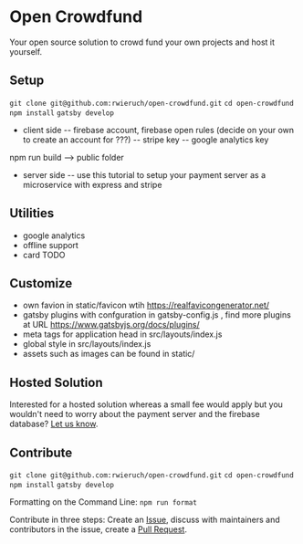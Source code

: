 # Open Crowdfund

Your open source solution to crowd fund your own projects and host it yourself.

## Setup

`git clone git@github.com:rwieruch/open-crowdfund.git`
`cd open-crowdfund`
`npm install`
`gatsby develop`

- client side
-- firebase account, firebase open rules (decide on your own to create an account for ???)
-- stripe key
-- google analytics key

npm run build --> public folder

- server side
-- use this tutorial to setup your payment server as a microservice with express and stripe

## Utilities

- google analytics
- offline support
- card TODO

## Customize

- own favion in static/favicon wtih https://realfavicongenerator.net/
- gatsby plugins with confguration in gatsby-config.js  , find more plugins at URL https://www.gatsbyjs.org/docs/plugins/
- meta tags for application head in src/layouts/index.js
- global style in src/layouts/index.js
- assets such as images can be found in static/

## Hosted Solution

Interested for a hosted solution whereas a small fee would apply but you wouldn't need to worry about the payment server and the firebase database? [Let us know](mailto:rwieruch@fastmail.com?Subject=Hello%20Open%20Crowdfund).

## Contribute

`git clone git@github.com:rwieruch/open-crowdfund.git`
`cd open-crowdfund`
`npm install`
`gatsby develop`

Formatting on the Command Line: `npm run format`

Contribute in three steps: Create an [Issue](https://github.com/rwieruch/open-crowdfund/issues), discuss with maintainers and contributors in the issue, create a [Pull Request](https://github.com/rwieruch/open-crowdfund/pulls).
